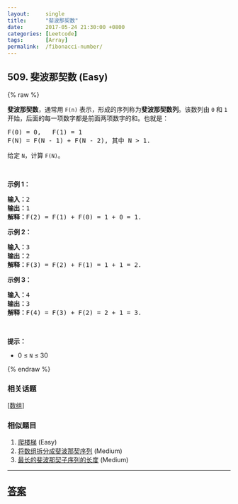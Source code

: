```yaml
---
layout:     single
title:      "斐波那契数"
date:       2017-05-24 21:30:00 +0800
categories: [Leetcode]
tags:       [Array]
permalink:  /fibonacci-number/
---
```


## 509. 斐波那契数 (Easy)

{% raw %}

<p><strong>斐波那契数</strong>，通常用&nbsp;<code>F(n)</code> 表示，形成的序列称为<strong>斐波那契数列</strong>。该数列由&nbsp;<code>0</code> 和 <code>1</code> 开始，后面的每一项数字都是前面两项数字的和。也就是：</p>

<pre>F(0) = 0,&nbsp; &nbsp;F(1)&nbsp;= 1
F(N) = F(N - 1) + F(N - 2), 其中 N &gt; 1.
</pre>

<p>给定&nbsp;<code>N</code>，计算&nbsp;<code>F(N)</code>。</p>

<p>&nbsp;</p>

<p><strong>示例 1：</strong></p>

<pre><strong>输入：</strong>2
<strong>输出：</strong>1
<strong>解释：</strong>F(2) = F(1) + F(0) = 1 + 0 = 1.
</pre>

<p><strong>示例 2：</strong></p>

<pre><strong>输入：</strong>3
<strong>输出：</strong>2
<strong>解释：</strong>F(3) = F(2) + F(1) = 1 + 1 = 2.
</pre>

<p><strong>示例 3：</strong></p>

<pre><strong>输入：</strong>4
<strong>输出：</strong>3
<strong>解释：</strong>F(4) = F(3) + F(2) = 2 + 1 = 3.
</pre>

<p>&nbsp;</p>

<p><strong>提示：</strong></p>

<ul>
	<li>0 &le; <code>N</code> &le; 30</li>
</ul>

{% endraw %}

### 相关话题
  [[数组](https://github.com/openset/leetcode/tree/master/tag/array/README.md)]

### 相似题目
  1. [爬楼梯](/climbing-stairs) (Easy)
  1. [将数组拆分成斐波那契序列](/split-array-into-fibonacci-sequence) (Medium)
  1. [最长的斐波那契子序列的长度](/length-of-longest-fibonacci-subsequence) (Medium)

---

## [答案](https://github.com/openset/leetcode/tree/master/problems/fibonacci-number)
